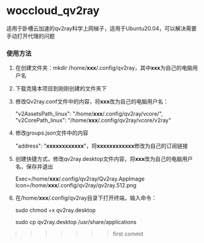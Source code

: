# woccloud_qv2ray
适用于卧槽云加速的qv2ray科学上网梯子，适用于Ubuntu20.04，可以解决需要手动打开代理的问题

### 使用方法

1. 在创建文件夹：mkdir  /home/**xxx**/.config/qv2ray，其中**xxx**为自己的电脑用户名

2. 下载克隆本项目到刚刚创建的文件夹下

3. 修改Qv2ray.conf文件中的内容，将**xxx**改为自己的电脑用户名：

   "v2AssetsPath_linux": "/home/**xxx**/.config/qv2ray/vcore/",
   "v2CorePath_linux": "/home/**xxx**/.config/qv2ray/vcore/v2ray"

4. 修改groups.json文件中的内容     

   "address": "**xxxxxxxxxxxx**"，将**xxxxxxxxxxxx**修改为自己的订阅链接

5. 创建快捷方式，修改qv2ray.desktop文件内容，将**xxx**改为自己的电脑用户名，保存并退出

   Exec=/home/**xxx**/.config/qv2ray/Qv2ray.AppImage
   Icon=/home/**xxx**/.config/qv2ray/qv2ray.512.png

6. 在/home/**xxx**/.config/qv2ray目录下打开终端，输入命令：

   sudo chmod +x qv2ray.desktop

   sudo cp qv2ray.desktop /usr/share/applications



>>>>>>> first commit

